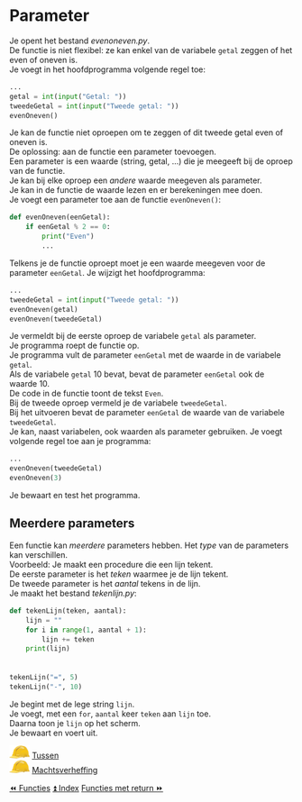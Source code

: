 Parameter
=========

Je opent het bestand _evenoneven.py_.\
De functie is niet flexibel: ze kan enkel van de variabele `getal`
zeggen of het even of oneven is.\
Je voegt in het hoofdprogramma volgende regel toe:
```python
...
getal = int(input("Getal: "))
tweedeGetal = int(input("Tweede getal: "))
evenOneven()
```
Je kan de functie niet oproepen om te zeggen of dit tweede getal even of
oneven is.\
De oplossing: aan de functie een parameter toevoegen.\
Een parameter is een waarde (string, getal, ...) die je meegeeft bij de
oproep van de functie.\
Je kan bij elke oproep een *andere* waarde meegeven als parameter.\
Je kan in de functie de waarde lezen en er berekeningen mee doen.\
Je voegt een parameter toe aan de functie `evenOneven()`:
```python
def evenOneven(eenGetal):
    if eenGetal % 2 == 0:
        print("Even")
        ...
```
Telkens je de functie oproept moet je een waarde meegeven voor de
parameter `eenGetal`. Je wijzigt het hoofdprogramma:
```python
...
tweedeGetal = int(input("Tweede getal: "))
evenOneven(getal)    
evenOneven(tweedeGetal)
```
Je vermeldt bij de eerste oproep de variabele `getal` als parameter.\
Je programma roept de functie op.\
Je programma vult de parameter `eenGetal` met de waarde in de variabele
`getal`.\
Als de variabele `getal` 10 bevat, bevat de parameter `eenGetal` ook de
waarde 10.\
De code in de functie toont de tekst `Even`.\
Bij de tweede oproep vermeld je de variabele `tweedeGetal`.\
Bij het uitvoeren bevat de parameter `eenGetal` de waarde van de
variabele `tweedeGetal`.\
Je kan, naast variabelen, ook waarden als parameter gebruiken. Je voegt
volgende regel toe aan je programma:
```python
...
evenOneven(tweedeGetal)
evenOneven(3)
```
Je bewaart en test het programma.

Meerdere parameters
-------------------

Een functie kan *meerdere* parameters hebben. Het *type* van de
parameters kan verschillen.\
Voorbeeld: Je maakt een procedure die een lijn tekent.\
De eerste parameter is het *teken* waarmee je de lijn tekent.\
De tweede parameter is het *aantal* tekens in de lijn.\
Je maakt het bestand _tekenlijn.py_:

```python
def tekenLijn(teken, aantal):
    lijn = ""
    for i in range(1, aantal + 1):
        lijn += teken
    print(lijn)


tekenLijn("=", 5)
tekenLijn("-", 10)
```

Je begint met de lege string `lijn`.\
Je voegt, met een `for`, `aantal` keer `teken` aan `lijn` toe.\
Daarna toon je `lijn` op het scherm.\
Je bewaart en voert uit.

![image](images/hardhat.png) [Tussen](/taken/tussen.html)\
![image](images/hardhat.png) [Machtsverheffing](/taken/machtsverheffing.html)

<a class="btn" href="./20_functies.html">&#9194; Functies</a>
<a class="btn" href="./index.html">&#9195; Index</a>
<a class="btn" href="./22_functiesmetreturn.html">Functies met return &#9193;</a>